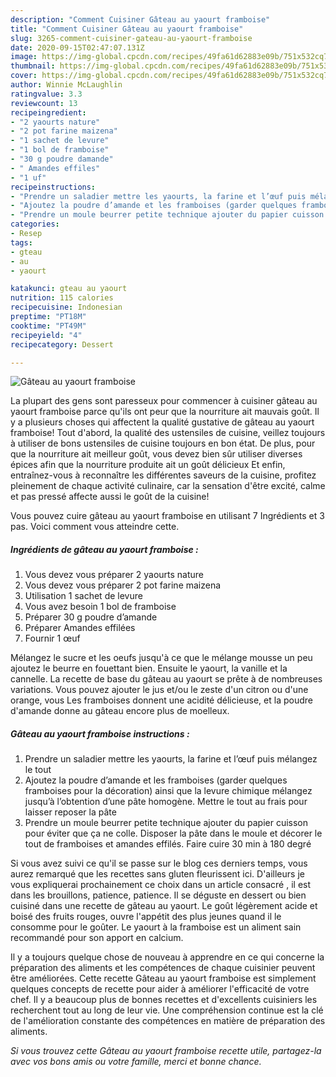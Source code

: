 ```yaml
---
description: "Comment Cuisiner Gâteau au yaourt framboise"
title: "Comment Cuisiner Gâteau au yaourt framboise"
slug: 3265-comment-cuisiner-gateau-au-yaourt-framboise
date: 2020-09-15T02:47:07.131Z
image: https://img-global.cpcdn.com/recipes/49fa61d62883e09b/751x532cq70/gateau-au-yaourt-framboise-photo-principale-de-la-recette.jpg
thumbnail: https://img-global.cpcdn.com/recipes/49fa61d62883e09b/751x532cq70/gateau-au-yaourt-framboise-photo-principale-de-la-recette.jpg
cover: https://img-global.cpcdn.com/recipes/49fa61d62883e09b/751x532cq70/gateau-au-yaourt-framboise-photo-principale-de-la-recette.jpg
author: Winnie McLaughlin
ratingvalue: 3.3
reviewcount: 13
recipeingredient:
- "2 yaourts nature"
- "2 pot farine maizena"
- "1 sachet de levure"
- "1 bol de framboise"
- "30 g poudre damande"
- " Amandes effiles"
- "1 uf"
recipeinstructions:
- "Prendre un saladier mettre les yaourts, la farine et l’œuf puis mélangez le tout"
- "Ajoutez la poudre d’amande et les framboises (garder quelques framboises pour la décoration) ainsi que la levure chimique mélangez jusqu’à l’obtention d’une pâte homogène. Mettre le tout au frais pour laisser reposer la pâte"
- "Prendre un moule beurrer petite technique ajouter du papier cuisson pour éviter que ça ne colle. Disposer la pâte dans le moule et décorer le tout de framboises et amandes effilés. Faire cuire 30 min à 180 degré"
categories:
- Resep
tags:
- gteau
- au
- yaourt

katakunci: gteau au yaourt 
nutrition: 115 calories
recipecuisine: Indonesian
preptime: "PT18M"
cooktime: "PT49M"
recipeyield: "4"
recipecategory: Dessert

---
```



![Gâteau au yaourt framboise](https://img-global.cpcdn.com/recipes/49fa61d62883e09b/751x532cq70/gateau-au-yaourt-framboise-photo-principale-de-la-recette.jpg)

La plupart des gens sont paresseux pour commencer à cuisiner gâteau au yaourt framboise parce qu'ils ont peur que la nourriture ait mauvais goût. Il y a plusieurs choses qui affectent la qualité gustative de gâteau au yaourt framboise! Tout d'abord, la qualité des ustensiles de cuisine, veillez toujours à utiliser de bons ustensiles de cuisine toujours en bon état. De plus, pour que la nourriture ait meilleur goût, vous devez bien sûr utiliser diverses épices afin que la nourriture produite ait un goût délicieux Et enfin, entraînez-vous à reconnaître les différentes saveurs de la cuisine, profitez pleinement de chaque activité culinaire, car la sensation d'être excité, calme et pas pressé affecte aussi le goût de la cuisine!

<!--inarticleads1-->

Vous pouvez cuire gâteau au yaourt framboise en utilisant 7 Ingrédients et 3 pas. Voici comment vous atteindre cette.

##### Ingrédients de gâteau au yaourt framboise :

1. Vous devez vous préparer 2 yaourts nature
1. Vous devez vous préparer 2 pot farine maizena
1. Utilisation 1 sachet de levure
1. Vous avez besoin 1 bol de framboise
1. Préparer 30 g poudre d’amande
1. Préparer  Amandes effilées
1. Fournir 1 œuf


Mélangez le sucre et les oeufs jusqu&#39;à ce que le mélange mousse un peu ajoutez le beurre en fouettant bien. Ensuite le yaourt, la vanille et la cannelle. La recette de base du gâteau au yaourt se prête à de nombreuses variations. Vous pouvez ajouter le jus et/ou le zeste d&#39;un citron ou d&#39;une orange, vous Les framboises donnent une acidité délicieuse, et la poudre d&#39;amande donne au gâteau encore plus de moelleux. 

<!--inarticleads2-->

##### Gâteau au yaourt framboise instructions :

1. Prendre un saladier mettre les yaourts, la farine et l’œuf puis mélangez le tout
1. Ajoutez la poudre d’amande et les framboises (garder quelques framboises pour la décoration) ainsi que la levure chimique mélangez jusqu’à l’obtention d’une pâte homogène. Mettre le tout au frais pour laisser reposer la pâte
1. Prendre un moule beurrer petite technique ajouter du papier cuisson pour éviter que ça ne colle. Disposer la pâte dans le moule et décorer le tout de framboises et amandes effilés. Faire cuire 30 min à 180 degré


Si vous avez suivi ce qu&#39;il se passe sur le blog ces derniers temps, vous aurez remarqué que les recettes sans gluten fleurissent ici. D&#39;ailleurs je vous expliquerai prochainement ce choix dans un article consacré , il est dans les brouillons, patience, patience. Il se déguste en dessert ou bien cuisiné dans une recette de gâteau au yaourt. Le goût légèrement acide et boisé des fruits rouges, ouvre l&#39;appétit des plus jeunes quand il le consomme pour le goûter. Le yaourt à la framboise est un aliment sain recommandé pour son apport en calcium. 

<!--inarticleads1-->

<p>
Il y a toujours quelque chose de nouveau à apprendre en ce qui concerne la préparation des aliments et les compétences de chaque cuisinier peuvent être améliorées. Cette recette Gâteau au yaourt framboise est simplement quelques concepts de recette pour aider à améliorer l'efficacité de votre chef. Il y a beaucoup plus de bonnes recettes et d'excellents cuisiniers les recherchent tout au long de leur vie. Une compréhension continue est la clé de l'amélioration constante des compétences en matière de préparation des aliments.
</p>

<p>
<i>Si vous trouvez cette Gâteau au yaourt framboise recette utile, partagez-la avec vos bons amis ou votre famille, merci et bonne chance.</i>
</p>
